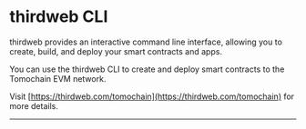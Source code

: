 # thirdweb CLI

thirdweb provides an interactive command line interface, allowing you to create, build, and deploy your smart contracts and apps.

You can use the thirdweb CLI to create and deploy smart contracts to the Tomochain EVM network.

Visit [https://thirdweb.com/tomochain](https://thirdweb.com/tomochain) for more details.

***

